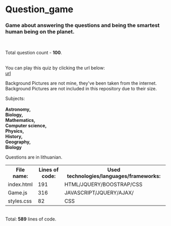 # Question_game
<h3> Game about answering the questions and being the smartest human being on the planet.</h3><br>

Total question count - <strong>100</strong>.<br><br>

You can play this quiz by clicking the url below:<br>
<a href="http://vilniausfonas.us.lt/viktorina" target="_blank">url</a>

Background Pictures are not mine, they've been taken from the internet.<br>
Background Pictures are not included in this repository due to their size.

Subjects:<br><br>
<strong>
Astronomy,<br>Biology,<br>Mathematics,<br>Computer science,<br>Physics,<br>History,<br>Geography,<br>Biology<br>
</strong>

Questions are in lithuanian.

<table style="width:100%">
  <tr>
    <th>File name:</th>
    <th>Lines of code:</th> 
    <th>Used technologies/languages/frameworks:</th>
  </tr>
  <tr>
    <td>index.html</td>
    <td>191</td> 
    <td>HTML/JQUERY/BOOSTRAP/CSS</td>
  </tr>
  <tr>
    <td>Game.js</td>
    <td>316</td> 
    <td>JAVASCRIPT/JQUERY/AJAX/</td>
  </tr>
  <tr>
    <td>styles.css</td>
    <td>82</td> 
    <td>CSS</td>
  </tr>    
</table>
<br>
Total:<strong> 589</strong>  lines of code.
